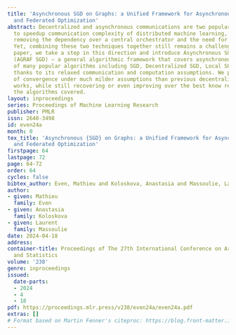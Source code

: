 ```yaml
---
title: 'Asynchronous SGD on Graphs: a Unified Framework for Asynchronous Decentralized
  and Federated Optimization'
abstract: Decentralized and asynchronous communications are two popular techniques
  to speedup communication complexity of distributed machine learning, by respectively
  removing the dependency over a central orchestrator and the need for synchronization.
  Yet, combining these two techniques together still remains a challenge. In this
  paper, we take a step in this direction and introduce Asynchronous SGD on Graphs
  (AGRAF SGD) — a general algorithmic framework that covers asynchronous versions
  of many popular algorithms including SGD, Decentralized SGD, Local SGD, FedBuff,
  thanks to its relaxed communication and computation assumptions. We provide rates
  of convergence under much milder assumptions than previous decentralized asynchronous
  works, while still recovering or even improving over the best know results for all
  the algorithms covered.
layout: inproceedings
series: Proceedings of Machine Learning Research
publisher: PMLR
issn: 2640-3498
id: even24a
month: 0
tex_title: 'Asynchronous {SGD} on Graphs: a Unified Framework for Asynchronous Decentralized
  and Federated Optimization'
firstpage: 64
lastpage: 72
page: 64-72
order: 64
cycles: false
bibtex_author: Even, Mathieu and Koloskova, Anastasia and Massoulie, Laurent
author:
- given: Mathieu
  family: Even
- given: Anastasia
  family: Koloskova
- given: Laurent
  family: Massoulie
date: 2024-04-18
address:
container-title: Proceedings of The 27th International Conference on Artificial Intelligence
  and Statistics
volume: '238'
genre: inproceedings
issued:
  date-parts:
  - 2024
  - 4
  - 18
pdf: https://proceedings.mlr.press/v238/even24a/even24a.pdf
extras: []
# Format based on Martin Fenner's citeproc: https://blog.front-matter.io/posts/citeproc-yaml-for-bibliographies/
---
```

